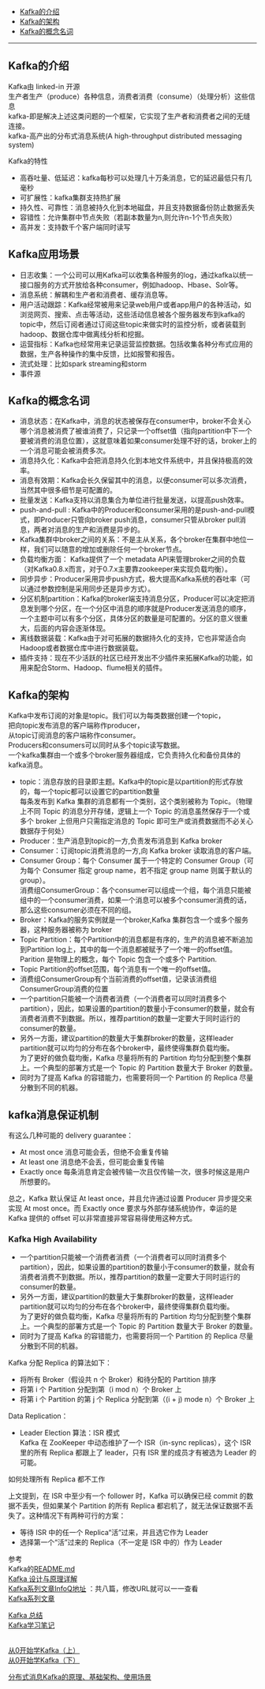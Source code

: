 - [Kafka的介绍](#Kafka的介绍)
- [Kafka的架构](#Kafka的架构)
- [Kafka的概念名词](#Kafka的概念名词)



---------------------------------------------------------------------------------------------------------------------
## Kafka的介绍

Kafka由 linked-in 开源  
生产者生产（produce）各种信息，消费者消费（consume）（处理分析）这些信息  
kafka-即是解决上述这类问题的一个框架，它实现了生产者和消费者之间的无缝连接。  
kafka-高产出的分布式消息系统(A high-throughput distributed messaging system)  


Kafka的特性
- 高吞吐量、低延迟：kafka每秒可以处理几十万条消息，它的延迟最低只有几毫秒
- 可扩展性：kafka集群支持热扩展
- 持久性、可靠性：消息被持久化到本地磁盘，并且支持数据备份防止数据丢失
- 容错性：允许集群中节点失败（若副本数量为n,则允许n-1个节点失败）
- 高并发：支持数千个客户端同时读写




## Kafka应用场景

- 日志收集：一个公司可以用Kafka可以收集各种服务的log，通过kafka以统一接口服务的方式开放给各种consumer，例如hadoop、Hbase、Solr等。
- 消息系统：解耦和生产者和消费者、缓存消息等。
- 用户活动跟踪：Kafka经常被用来记录web用户或者app用户的各种活动，如浏览网页、搜索、点击等活动，这些活动信息被各个服务器发布到kafka的topic中，然后订阅者通过订阅这些topic来做实时的监控分析，或者装载到hadoop、数据仓库中做离线分析和挖掘。
- 运营指标：Kafka也经常用来记录运营监控数据。包括收集各种分布式应用的数据，生产各种操作的集中反馈，比如报警和报告。
- 流式处理：比如spark streaming和storm
- 事件源




## Kafka的概念名词

- 消息状态：在Kafka中，消息的状态被保存在consumer中，broker不会关心哪个消息被消费了被谁消费了，只记录一个offset值（指向partition中下一个要被消费的消息位置），这就意味着如果consumer处理不好的话，broker上的一个消息可能会被消费多次。
- 消息持久化：Kafka中会把消息持久化到本地文件系统中，并且保持极高的效率。
- 消息有效期：Kafka会长久保留其中的消息，以便consumer可以多次消费，当然其中很多细节是可配置的。
- 批量发送：Kafka支持以消息集合为单位进行批量发送，以提高push效率。
- push-and-pull : Kafka中的Producer和consumer采用的是push-and-pull模式，即Producer只管向broker push消息，consumer只管从broker pull消息，两者对消息的生产和消费是异步的。
- Kafka集群中broker之间的关系：不是主从关系，各个broker在集群中地位一样，我们可以随意的增加或删除任何一个broker节点。
- 负载均衡方面： Kafka提供了一个 metadata API来管理broker之间的负载（对Kafka0.8.x而言，对于0.7.x主要靠zookeeper来实现负载均衡）。
- 同步异步：Producer采用异步push方式，极大提高Kafka系统的吞吐率（可以通过参数控制是采用同步还是异步方式）。
- 分区机制partition：Kafka的broker端支持消息分区，Producer可以决定把消息发到哪个分区，在一个分区中消息的顺序就是Producer发送消息的顺序，一个主题中可以有多个分区，具体分区的数量是可配置的。分区的意义很重大，后面的内容会逐渐体现。
- 离线数据装载：Kafka由于对可拓展的数据持久化的支持，它也非常适合向Hadoop或者数据仓库中进行数据装载。
- 插件支持：现在不少活跃的社区已经开发出不少插件来拓展Kafka的功能，如用来配合Storm、Hadoop、flume相关的插件。




## Kafka的架构

Kafka中发布订阅的对象是topic。我们可以为每类数据创建一个topic，  
把向topic发布消息的客户端称作producer，  
从topic订阅消息的客户端称作consumer。  
Producers和consumers可以同时从多个topic读写数据。  
一个kafka集群由一个或多个broker服务器组成，它负责持久化和备份具体的kafka消息。


- topic：消息存放的目录即主题。Kafka中的topic是以partition的形式存放的，每一个topic都可以设置它的partition数量  
  每条发布到 Kafka 集群的消息都有一个类别，这个类别被称为 Topic。（物理上不同 Topic 的消息分开存储，逻辑上一个 Topic 的消息虽然保存于一个或多个 broker 上但用户只需指定消息的 Topic 即可生产或消费数据而不必关心数据存于何处）
- Producer：生产消息到topic的一方,负责发布消息到 Kafka broker
- Consumer：订阅topic消费消息的一方,向 Kafka broker 读取消息的客户端。
- Consumer Group：每个 Consumer 属于一个特定的 Consumer Group（可为每个 Consumer 指定 group name，若不指定 group name 则属于默认的 group）。  
  消费组ConsumerGroup：各个consumer可以组成一个组，每个消息只能被组中的一个consumer消费，如果一个消息可以被多个consumer消费的话，那么这些consumer必须在不同的组。
- Broker：Kafka的服务实例就是一个broker,Kafka 集群包含一个或多个服务器，这种服务器被称为 broker
- Topic Partition：每个Partition中的消息都是有序的，生产的消息被不断追加到Partition log上，其中的每一个消息都被赋予了一个唯一的offset值。  
  Parition 是物理上的概念，每个 Topic 包含一个或多个 Partition.  
- Topic Partition的offset范围，每个消息有一个唯一的offset值。
- 消费组ConsumerGroup有个当前消费的offset值，记录该消费组ConsumerGroup消费的位置
- 一个partition只能被一个消费者消费（一个消费者可以同时消费多个partition），因此，如果设置的partition的数量小于consumer的数量，就会有消费者消费不到数据。所以，推荐partition的数量一定要大于同时运行的consumer的数量。 
- 另外一方面，建议partition的数量大于集群broker的数量，这样leader partition就可以均匀的分布在各个broker中，最终使得集群负载均衡。  
  为了更好的做负载均衡，Kafka 尽量将所有的 Partition 均匀分配到整个集群上。一个典型的部署方式是一个 Topic 的 Partition 数量大于 Broker 的数量。
- 同时为了提高 Kafka 的容错能力，也需要将同一个 Partition 的 Replica 尽量分散到不同的机器。




## kafka消息保证机制

有这么几种可能的 delivery guarantee：
- At most once 消息可能会丢，但绝不会重复传输
- At least one 消息绝不会丢，但可能会重复传输
- Exactly once 每条消息肯定会被传输一次且仅传输一次，很多时候这是用户所想要的。

总之，Kafka 默认保证 At least once，并且允许通过设置 Producer 异步提交来实现 At most once。而 Exactly once 要求与外部存储系统协作，幸运的是 Kafka 提供的 offset 可以非常直接非常容易得使用这种方式。





### Kafka High Availability
- 一个partition只能被一个消费者消费（一个消费者可以同时消费多个partition），因此，如果设置的partition的数量小于consumer的数量，就会有消费者消费不到数据。所以，推荐partition的数量一定要大于同时运行的consumer的数量。
- 另外一方面，建议partition的数量大于集群broker的数量，这样leader partition就可以均匀的分布在各个broker中，最终使得集群负载均衡。  
  为了更好的做负载均衡，Kafka 尽量将所有的 Partition 均匀分配到整个集群上。一个典型的部署方式是一个 Topic 的 Partition 数量大于 Broker 的数量。
- 同时为了提高 Kafka 的容错能力，也需要将同一个 Partition 的 Replica 尽量分散到不同的机器。


Kafka 分配 Replica 的算法如下：
- 将所有 Broker（假设共 n 个 Broker）和待分配的 Partition 排序
- 将第 i 个 Partition 分配到第（i mod n）个 Broker 上
- 将第 i 个 Partition 的第 j 个 Replica 分配到第（(i + j) mode n）个 Broker 上


Data Replication：  
- Leader Election 算法：ISR 模式  
  Kafka 在 ZooKeeper 中动态维护了一个 ISR（in-sync replicas），这个 ISR 里的所有 Replica 都跟上了 leader，只有 ISR 里的成员才有被选为 Leader 的可能。



如何处理所有 Replica 都不工作

上文提到，在 ISR 中至少有一个 follower 时，Kafka 可以确保已经 commit 的数据不丢失，但如果某个 Partition 的所有 Replica 都宕机了，就无法保证数据不丢失了。这种情况下有两种可行的方案：
- 等待 ISR 中的任一个 Replica“活”过来，并且选它作为 Leader
- 选择第一个“活”过来的 Replica（不一定是 ISR 中的）作为 Leader





参考  
Kafka的[README.md](../README.md)  
[Kafka 设计与原理详解](https://blog.csdn.net/suifeng3051/article/details/48053965)  
[Kafka系列文章InfoQ地址](https://www.infoq.cn/article/kafka-analysis-part-1) ：共八篇，修改URL就可以一一查看  
[Kafka系列文章](http://www.jasongj.com/tags/Kafka/)  

[Kafka 总结](https://zhuanlan.zhihu.com/p/72328153)  
[Kafka学习笔记](https://zhmin.github.io/categories/kafka/)  
[]()  
[]()  




[从0开始学Kafka（上）](https://zhuanlan.zhihu.com/p/93403426)  
[从0开始学Kafka（下）](https://zhuanlan.zhihu.com/p/93547373)  


[分布式消息Kafka的原理、基础架构、使用场景](https://aijishu.com/a/1060000000080308)  



